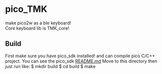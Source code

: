 # pico_TMK
make pico2w as a ble keyboard!<br>
Core keyboard lib is TMK_core!

## Build

First make sure you have pico_sdk installed! and can compile pico C/C++ project.
You can see the pico_sdk [README.md](https://github.com/raspberrypi/pico-sdk)
Move to this directory then just run like:
    $ mkdir build
    $ cd build
    $ make
